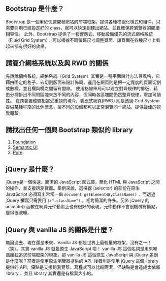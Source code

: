 ## Bootstrap 是什麼？
Bootstrap 是一個用於快速開發網站的前端框架，提供各種模組化樣式和組件，只需要引用已經設定好的 class，就可以快速創建出網站，並且確保跨瀏覽器的閱讀相容性。
此外，Bootstrap 提供了一套響應式、移動設備優先的流式網格系統（Fluid Grid System），可以根據不同螢幕尺寸調整頁面，讓頁面在各種尺寸上看起來都有很好的效果。
## 請簡介網格系統以及與 RWD 的關係
先說說網格系統，網格系統（Grid System）其實是一種平面設計方法與風格，它藉由固定的格子，去切割版面來設計佈局，運用在網頁則是把一定寬度的頁面切割成數欄，並且欄與欄之間留有間隙。
使用格線佈局可以建立對齊規律的排版，藉由分欄拆出不同的區塊來放不同的內容，但同時各區塊間仍然整齊規律，增加可讀性。
在跨裝置體驗相當受重視的現今，響應式網頁(RWD) 則是透過 Grid System 提供某種程度的比例概念，讓不同的設備都可以正常瀏覽同一網站，提供最佳的視覺體驗。
## 請找出任何一個與 Bootstrap 類似的 library
1. [Foundation](https://foundation.zurb.com/)
2. [Semantic UI](https://semantic-ui.com/)
3. [Pure](https://purecss.io/)
## jQuery 是什麼？
jQuery是一個快速、簡潔的 JavaScript 函式庫，簡化 HTML 與 JavaScript 之間的操作，並支援跨瀏覽器。舉例來說，選擇器 (selector) 的部份在原生 JavaScript 必須寫出常常一串 `document.getElementsByClassName()` ，而透過 jQuery 撰寫只需要用 `$(".className")` ，相對簡潔的許多。另外 jQuery 的 animate() 函數在網頁元件動畫上也有很好的表現，元件動作不會很機械有斷點，變得很流暢。
## jQuery 與 vanilla JS 的關係是什麼？
無論過去、現在還是未來，Vanilla JS 都是世界上最輕量的框架，沒有之一！（笑）。其實 vanilla JS 就是原生 JavaScript 啦！ vanilla JS 這個名詞是用來嘲諷瘋狂追求前端框架的現象。那 vanilla JS 這個原生 JavaScript 與 jQuery 差別是什麼呢？前者是使用原生瀏覽器提供的 API; 後者則是使用 jQuery 這個 library 提供的 API，優點是支援跨瀏覽器，寫程式可以比較簡潔，但缺點是會造成太依賴 library ，並且 library 其實還是有檔案大小的。